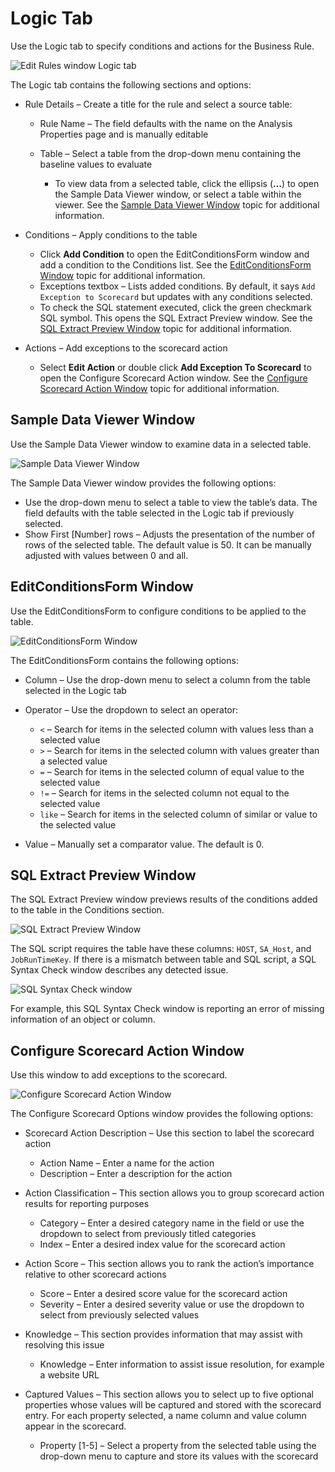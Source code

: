 # Logic Tab

Use the Logic tab to specify conditions and actions for the Business Rule.

![Edit Rules window Logic tab](/img/product_docs/accessanalyzer/admin/analysis/businessrules/logic.webp)

The Logic tab contains the following sections and options:

- Rule Details – Create a title for the rule and select a source table:

  - Rule Name – The field defaults with the name on the Analysis Properties page and is manually
    editable
  - Table – Select a table from the drop-down menu containing the baseline values to evaluate

    - To view data from a selected table, click the ellipsis (**…**) to open the Sample Data
      Viewer window, or select a table within the viewer. See the
      [Sample Data Viewer Window](#sample-data-viewer-window) topic for additional information.

- Conditions – Apply conditions to the table

  - Click **Add Condition** to open the EditConditionsForm window and add a condition to the
    Conditions list. See the [EditConditionsForm Window](#editconditionsform-window) topic for
    additional information.
  - Exceptions textbox – Lists added conditions. By default, it says `Add Exception to Scorecard`
    but updates with any conditions selected.
  - To check the SQL statement executed, click the green checkmark SQL symbol. This opens the SQL
    Extract Preview window. See the
    [SQL Extract Preview Window](#sql-extract-preview-window) topic for additional information.

- Actions – Add exceptions to the scorecard action

  - Select **Edit Action** or double click **Add Exception To Scorecard** to open the Configure
    Scorecard Action window. See the
    [Configure Scorecard Action Window](#configure-scorecard-action-window) topic for additional
    information.

## Sample Data Viewer Window

Use the Sample Data Viewer window to examine data in a selected table.

![Sample Data Viewer Window](/img/product_docs/accessanalyzer/admin/analysis/businessrules/sampledataviewer.webp)

The Sample Data Viewer window provides the following options:

- Use the drop-down menu to select a table to view the table’s data. The field defaults with the
  table selected in the Logic tab if previously selected.
- Show First [Number] rows – Adjusts the presentation of the number of rows of the selected table.
  The default value is 50. It can be manually adjusted with values between 0 and all.

## EditConditionsForm Window

Use the EditConditionsForm to configure conditions to be applied to the table.

![EditConditionsForm Window](/img/product_docs/accessanalyzer/admin/analysis/businessrules/editconditionsform.webp)

The EditConditionsForm contains the following options:

- Column – Use the drop-down menu to select a column from the table selected in the Logic tab
- Operator – Use the dropdown to select an operator:

  - `<` – Search for items in the selected column with values less than a selected value
  - `>` – Search for items in the selected column with values greater than a selected value
  - `=` – Search for items in the selected column of equal value to the selected value
  - `!=` – Search for items in the selected column not equal to the selected value
  - `like` – Search for items in the selected column of similar or value to the selected value

- Value – Manually set a comparator value. The default is 0.

## SQL Extract Preview Window

The SQL Extract Preview window previews results of the conditions added to the table in the
Conditions section.

![SQL Extract Preview Window](/img/product_docs/accessanalyzer/admin/analysis/businessrules/sqlextractpreviewwindow.webp)

The SQL script requires the table have these columns: `HOST`, `SA_Host`, and `JobRunTimeKey`. If
there is a mismatch between table and SQL script, a SQL Syntax Check window describes any detected
issue.

![SQL Syntax Check window](/img/product_docs/accessanalyzer/admin/analysis/businessrules/sqlsyntaxcheck.webp)

For example, this SQL Syntax Check window is reporting an error of missing information of an object
or column.

## Configure Scorecard Action Window

Use this window to add exceptions to the scorecard.

![Configure Scorecard Action Window](/img/product_docs/accessanalyzer/admin/analysis/businessrules/configurescorecardaction.webp)

The Configure Scorecard Options window provides the following options:

- Scorecard Action Description – Use this section to label the scorecard action

  - Action Name – Enter a name for the action
  - Description – Enter a description for the action

- Action Classification – This section allows you to group scorecard action results for reporting
  purposes

  - Category – Enter a desired category name in the field or use the dropdown to select from
    previously titled categories
  - Index – Enter a desired index value for the scorecard action

- Action Score – This section allows you to rank the action’s importance relative to other scorecard
  actions

  - Score – Enter a desired score value for the scorecard action
  - Severity – Enter a desired severity value or use the dropdown to select from previously
    selected values

- Knowledge – This section provides information that may assist with resolving this issue

  - Knowledge – Enter information to assist issue resolution, for example a website URL

- Captured Values – This section allows you to select up to five optional properties whose values
  will be captured and stored with the scorecard entry. For each property selected, a name column
  and value column appear in the scorecard.

  - Property [1-5] – Select a property from the selected table using the drop-down menu to capture
    and store its values with the scorecard
